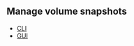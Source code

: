 ## Manage volume snapshots

  * [CLI](https://docs.openstack.org/python-openstackclient/latest/cli/command-objects/volume-snapshot.html)
  * [GUI](https://access.redhat.com/documentation/en-us/red_hat_openstack_platform/11/html/storage_guide/ch-cinder#section-create-clone-delete-vol-snapshots)